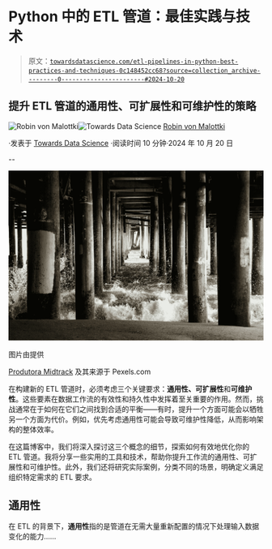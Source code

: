 # Python 中的 ETL 管道：最佳实践与技术

> 原文：[`towardsdatascience.com/etl-pipelines-in-python-best-practices-and-techniques-0c148452cc68?source=collection_archive---------0-----------------------#2024-10-20`](https://towardsdatascience.com/etl-pipelines-in-python-best-practices-and-techniques-0c148452cc68?source=collection_archive---------0-----------------------#2024-10-20)

## 提升 ETL 管道的**通用性、可扩展性**和**可维护性**的策略

[](https://medium.com/@robinvm?source=post_page---byline--0c148452cc68--------------------------------)![Robin von Malottki](https://medium.com/@robinvm?source=post_page---byline--0c148452cc68--------------------------------)[](https://towardsdatascience.com/?source=post_page---byline--0c148452cc68--------------------------------)![Towards Data Science](https://towardsdatascience.com/?source=post_page---byline--0c148452cc68--------------------------------) [Robin von Malottki](https://medium.com/@robinvm?source=post_page---byline--0c148452cc68--------------------------------)

·发表于 [Towards Data Science](https://towardsdatascience.com/?source=post_page---byline--0c148452cc68--------------------------------) ·阅读时间 10 分钟·2024 年 10 月 20 日

--

![](img/62a7b3fbe7f41919021253e533b6e95a.png)

图片由提供

[Produtora Midtrack](https://www.pexels.com/de-de/foto/saulen-im-gewasser-1882014/) 及其来源于 Pexels.com

在构建新的 ETL 管道时，必须考虑三个关键要求：**通用性、可扩展性**和**可维护性**。这些要素在数据工作流的有效性和持久性中发挥着至关重要的作用。然而，挑战通常在于如何在它们之间找到合适的平衡——有时，提升一个方面可能会以牺牲另一个方面为代价。例如，优先考虑通用性可能会导致可维护性降低，从而影响架构的整体效率。

在这篇博客中，我们将深入探讨这三个概念的细节，探索如何有效地优化你的 ETL 管道。我将分享一些实用的工具和技术，帮助你提升工作流的通用性、可扩展性和可维护性。此外，我们还将研究实际案例，分类不同的场景，明确定义满足组织特定需求的 ETL 要求。

## 通用性

在 ETL 的背景下，**通用性**指的是管道在无需大量重新配置的情况下处理输入数据变化的能力……
